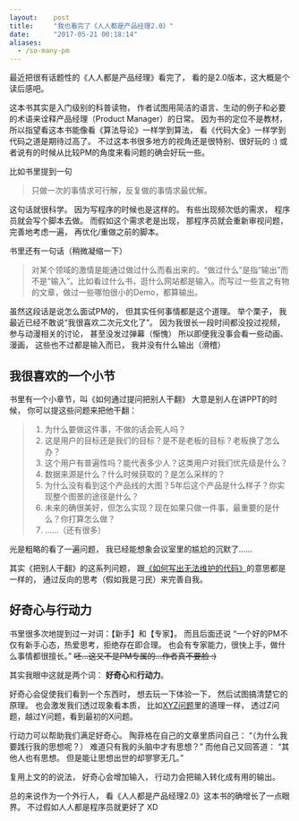```yaml
---
layout:    post
title:     "我也看完了《人人都是产品经理2.0》"
date:      "2017-05-21 00:18:14"
aliases:
  - /so-many-pm
---
```


最近把很有话题性的《人人都是产品经理》看完了，
看的是2.0版本，这大概是个读后感吧。

<!--MORE-->

这本书其实是入门级别的科普读物，
作者试图用简洁的语言、生动的例子和必要的术语来诠释产品经理（Product Manager）的日常。
因为书的定位不是教材，
所以指望看这本书能像看《算法导论》一样学到算法，
看《代码大全》一样学到代码之道是期待过高了。
不过这本书很多地方的视角还是很特别、很好玩的
:) 或者说有的时候从比较PM的角度来看问题的确会好玩一些。

比如书里提到一句

> 只做一次的事情求可行解，反复做的事情求最优解。

这句话就很科学。
因为写程序的时候也是这样的。
有些出现频次低的需求，
程序员就会写个脚本去做。
而假如这个需求老是出现，
那程序员就会重新审视问题，
完善地考虑一遍，
再优化/重做之前的脚本。

书里还有一句话（稍微凝缩一下）

> 对某个领域的激情是能通过做过什么而看出来的。“做过什么”是指“输出”而不是“输入”。比如看过什么书，逛什么网站都是输入。而写过一些言之有物的文章，做过一些哪怕很小的Demo，都算输出。

虽然这段话是说怎么面试PM的，
但其实任何事情都是这个道理。
举个栗子，
我最近已经不敢说“我很喜欢二次元文化了”。
因为我很长一段时间都没投过视频，
参与动漫相关的讨论，
甚至没发过弹幕（惭愧）
所以即便我没事会看一些动画、漫画，
这些也不过都是输入而已，
我并没有什么输出（滑稽）


## 我很喜欢的一个小节

书里有一个小章节，叫《如何通过提问把别人干翻》
大意是别人在讲PPT的时候，
你可以提这些问题来把他干翻：

> 1. 为什么要做这件事，不做的话会死人吗？
> 2. 这是用户的目标还是我们的目标？是不是老板的目标？老板换了怎么办？
> 3. 这个用户有普遍性吗？能代表多少人？这类用户对我们优先级是什么？
> 4. 数据来源是什么？什么时候获取的？是怎么采样的？
> 5. 为什么没有看到这个产品线的大图？5年后这个产品是什么样子？你实现整个图景的途径是什么？
> 6. 未来的确很美好，但怎么实现？现在如果只做一件事，最重要的是什么？你打算怎么做？
> 7. ……（还有很多）

光是粗略的看了一遍问题，
我已经能想象会议室里的尴尬的沉默了……

其实《把别人干翻》的这系列问题，
跟[《如何写出无法维护的代码》][bad-code]的意思都是一样的，
通过反向的思考（假如我是刁民）来完善自我。


## 好奇心与行动力

书里很多次地提到过一对词：【新手】和【专家】。
而且后面还说
“一个好的PM不仅有新手心态，热爱思考，拒绝存在即合理。
也会有专家能力，很快上手，做什么事情都很擅长。”
~~呸...这又不是PM专属的...作者真不要脸 :)~~

其实我眼中这就是两个词：
**好奇心**和**行动力**。

好奇心会促使我们看到一个东西时，
想去玩一下体验一下，
然后试图搞清楚它的原理。
也会激发我们透过现象看本质，
比如[XYZ问题][xyz]里的道理一样，
透过Z问题，越过Y问题，看到最初的X问题。

行动力可以帮助我们满足好奇心。
陶菲格在自己的文章里质问自己：
“（为什么我要践行我的思想呢？）
难道只有我的头脑中才有思想？”
而他自己又回答道：
“其他人也有思想。
但是能让思想出世的却寥寥无几。”

复用上文的的说法，
好奇心会增加输入，
行动力会把输入转化成有用的输出。

总的来说作为一个外行人，
看《人人都是产品经理2.0》这本书的确增长了一点眼界。
不过假如人人都是程序员就更好了 XD

[bad-code]: http://coolshell.cn/articles/4758.html
[xyz]: /x-y-z-question

